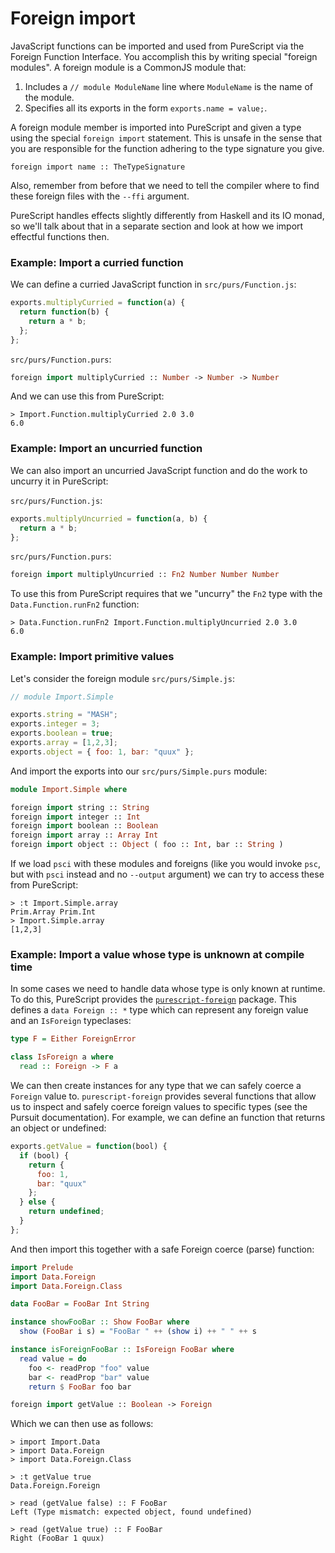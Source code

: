 Foreign import
==============

JavaScript functions can be imported and used from PureScript via the Foreign
Function Interface. You accomplish this by writing special "foreign modules".
A foreign module is a CommonJS module that:

1. Includes a `// module ModuleName` line where `ModuleName` is the name of the
   module.
2. Specifies all its exports in the form `exports.name = value;`.

A foreign module member is imported into PureScript and given a type using the
special `foreign import` statement. This is unsafe in the sense that you are
responsible for the function adhering to the type signature you give.

    foreign import name :: TheTypeSignature

Also, remember from before that we need to tell the compiler where to find
these foreign files with the `--ffi` argument.

PureScript handles effects slightly differently from Haskell and its IO monad,
so we'll talk about that in a separate section and look at how we import
effectful functions then.

### Example: Import a curried function

We can define a curried JavaScript function in `src/purs/Function.js`:

```javascript
exports.multiplyCurried = function(a) {
  return function(b) {
    return a * b;
  };
};
```

`src/purs/Function.purs`:

```purescript
foreign import multiplyCurried :: Number -> Number -> Number
```

And we can use this from PureScript:

    > Import.Function.multiplyCurried 2.0 3.0
    6.0

### Example: Import an uncurried function

We can also import an uncurried JavaScript function and do the work to uncurry
it in PureScript:

`src/purs/Function.js`:

```javascript
exports.multiplyUncurried = function(a, b) {
  return a * b;
};
```

`src/purs/Function.purs`:

```purescript
foreign import multiplyUncurried :: Fn2 Number Number Number
```

To use this from PureScript requires that we "uncurry" the `Fn2` type with the
`Data.Function.runFn2` function:

    > Data.Function.runFn2 Import.Function.multiplyUncurried 2.0 3.0
    6.0

### Example: Import primitive values

Let's consider the foreign module `src/purs/Simple.js`:

```javascript
// module Import.Simple

exports.string = "MASH";
exports.integer = 3;
exports.boolean = true;
exports.array = [1,2,3];
exports.object = { foo: 1, bar: "quux" };
```

And import the exports into our `src/purs/Simple.purs` module:

```purescript
module Import.Simple where

foreign import string :: String
foreign import integer :: Int
foreign import boolean :: Boolean
foreign import array :: Array Int
foreign import object :: Object ( foo :: Int, bar :: String )
```

If we load `psci` with these modules and foreigns (like you would invoke `psc`,
but with `psci` instead and no `--output` argument) we can try to access these
from PureScript:

    > :t Import.Simple.array
    Prim.Array Prim.Int
    > Import.Simple.array
    [1,2,3]

### Example: Import a value whose type is unknown at compile time

In some cases we need to handle data whose type is only known at runtime. To do
this, PureScript provides the
[`purescript-foreign`](http://pursuit.purescript.org/packages/purescript-foreign/)
package. This defines a `data Foreign :: *` type which can represent any
foreign value and an `IsForeign` typeclases:

```purescript
type F = Either ForeignError

class IsForeign a where
  read :: Foreign -> F a
```

We can then create instances for any type that we can safely coerce a `Foreign`
value to. `purescript-foreign` provides several functions that allow us to
inspect and safely coerce foreign values to specific types (see the Pursuit
documentation). For example, we can define an function that returns an object
or undefined:

```javascript
exports.getValue = function(bool) {
  if (bool) {
    return {
      foo: 1,
      bar: "quux"
    };
  } else {
    return undefined;
  }
};
```

And then import this together with a safe Foreign coerce (parse) function:

```purescript
import Prelude
import Data.Foreign
import Data.Foreign.Class

data FooBar = FooBar Int String

instance showFooBar :: Show FooBar where
  show (FooBar i s) = "FooBar " ++ (show i) ++ " " ++ s

instance isForeignFooBar :: IsForeign FooBar where
  read value = do
    foo <- readProp "foo" value
    bar <- readProp "bar" value
    return $ FooBar foo bar

foreign import getValue :: Boolean -> Foreign
```

Which we can then use as follows:

    > import Import.Data
    > import Data.Foreign
    > import Data.Foreign.Class

    > :t getValue true
    Data.Foreign.Foreign

    > read (getValue false) :: F FooBar
    Left (Type mismatch: expected object, found undefined)

    > read (getValue true) :: F FooBar
    Right (FooBar 1 quux)
